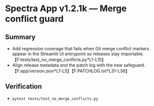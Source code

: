 # Spectra App v1.2.1k — Merge conflict guard

## Summary
- Add regression coverage that fails when Git merge conflict markers appear in the Streamlit UI entrypoint so releases stay importable. 【F:tests/test_no_merge_conflicts.py†L1-L15】
- Align release metadata and the patch log with the new safeguard. 【F:app/version.json†L1-L5】【F:PATCHLOG.txt†L31-L36】

## Verification
- `pytest tests/test_no_merge_conflicts.py`
